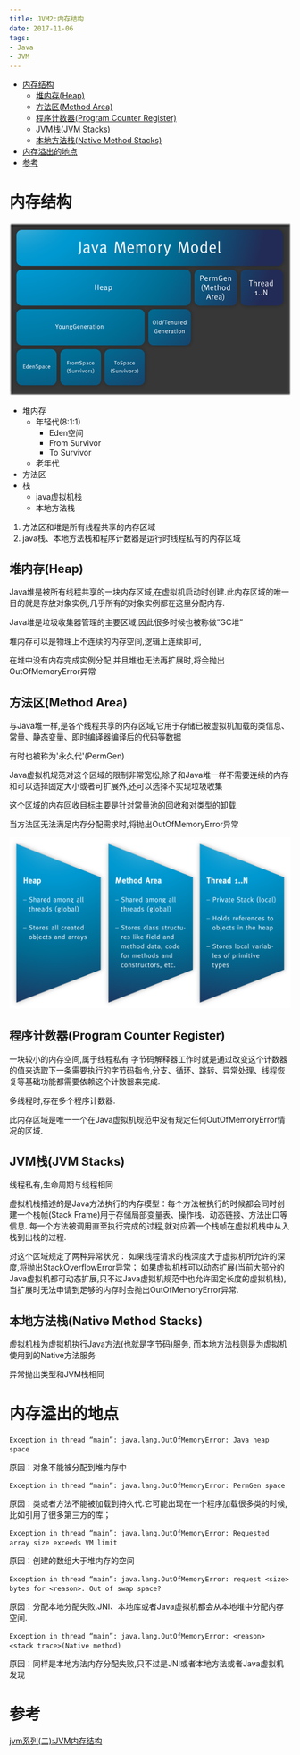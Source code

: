```yaml
---
title: JVM2:内存结构
date: 2017-11-06
tags:
- Java
- JVM
---
```

<!-- TOC -->

- [内存结构](#内存结构)
    - [堆内存(Heap)](#堆内存heap)
    - [方法区(Method Area)](#方法区method-area)
    - [程序计数器(Program Counter Register)](#程序计数器program-counter-register)
    - [JVM栈(JVM Stacks)](#jvm栈jvm-stacks)
    - [本地方法栈(Native Method Stacks)](#本地方法栈native-method-stacks)
- [内存溢出的地点](#内存溢出的地点)
- [参考](#参考)

<!-- /TOC -->

# 内存结构

![内存结构](./img/jvm01.png)

* 堆内存
    * 年轻代(8:1:1)
        * Eden空间
        * From Survivor
        * To Survivor
    * 老年代
* 方法区
* 栈
    * java虚拟机栈
    * 本地方法栈

1. 方法区和堆是所有线程共享的内存区域
2. java栈、本地方法栈和程序计数器是运行时线程私有的内存区域


## 堆内存(Heap)

Java堆是被所有线程共享的一块内存区域,在虚拟机启动时创建.此内存区域的唯一目的就是存放对象实例,几乎所有的对象实例都在这里分配内存.

Java堆是垃圾收集器管理的主要区域,因此很多时候也被称做“GC堆”

堆内存可以是物理上不连续的内存空间,逻辑上连续即可,

在堆中没有内存完成实例分配,并且堆也无法再扩展时,将会抛出OutOfMemoryError异常

## 方法区(Method Area)

与Java堆一样,是各个线程共享的内存区域,它用于存储已被虚拟机加载的类信息、常量、静态变量、即时编译器编译后的代码等数据

有时也被称为'永久代'(PermGen)

Java虚拟机规范对这个区域的限制非常宽松,除了和Java堆一样不需要连续的内存和可以选择固定大小或者可扩展外,还可以选择不实现垃圾收集

这个区域的内存回收目标主要是针对常量池的回收和对类型的卸载

当方法区无法满足内存分配需求时,将抛出OutOfMemoryError异常

![](./img/jvm02.png)

## 程序计数器(Program Counter Register)

一块较小的内存空间,属于线程私有
字节码解释器工作时就是通过改变这个计数器的值来选取下一条需要执行的字节码指令,分支、循环、跳转、异常处理、线程恢复等基础功能都需要依赖这个计数器来完成.

多线程时,存在多个程序计数器.

此内存区域是唯一一个在Java虚拟机规范中没有规定任何OutOfMemoryError情况的区域.

## JVM栈(JVM Stacks)

线程私有,生命周期与线程相同

虚拟机栈描述的是Java方法执行的内存模型：每个方法被执行的时候都会同时创建一个栈帧(Stack Frame)用于存储局部变量表、操作栈、动态链接、方法出口等信息.
每一个方法被调用直至执行完成的过程,就对应着一个栈帧在虚拟机栈中从入栈到出栈的过程.

对这个区域规定了两种异常状况：
如果线程请求的栈深度大于虚拟机所允许的深度,将抛出StackOverflowError异常；
如果虚拟机栈可以动态扩展(当前大部分的Java虚拟机都可动态扩展,只不过Java虚拟机规范中也允许固定长度的虚拟机栈),当扩展时无法申请到足够的内存时会抛出OutOfMemoryError异常.

## 本地方法栈(Native Method Stacks)

虚拟机栈为虚拟机执行Java方法(也就是字节码)服务,
而本地方法栈则是为虚拟机使用到的Native方法服务

异常抛出类型和JVM栈相同

# 内存溢出的地点


`Exception in thread “main”: java.lang.OutOfMemoryError: Java heap space`

原因：对象不能被分配到堆内存中

`Exception in thread “main”: java.lang.OutOfMemoryError: PermGen space`

原因：类或者方法不能被加载到持久代.它可能出现在一个程序加载很多类的时候,比如引用了很多第三方的库；

`Exception in thread “main”: java.lang.OutOfMemoryError: Requested array size exceeds VM limit`

原因：创建的数组大于堆内存的空间

`Exception in thread “main”: java.lang.OutOfMemoryError: request <size> bytes for <reason>. Out of swap space?`

原因：分配本地分配失败.JNI、本地库或者Java虚拟机都会从本地堆中分配内存空间.

`Exception in thread “main”: java.lang.OutOfMemoryError: <reason> <stack trace>(Native method)`

原因：同样是本地方法内存分配失败,只不过是JNI或者本地方法或者Java虚拟机发现

# 参考

[jvm系列(二):JVM内存结构](http://www.ityouknow.com/jvm/2017/08/25/jvm-memory-structure.html)